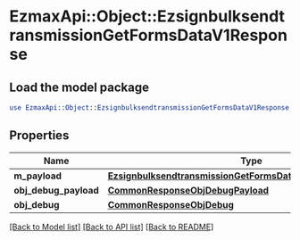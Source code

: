 # EzmaxApi::Object::EzsignbulksendtransmissionGetFormsDataV1Response

## Load the model package
```perl
use EzmaxApi::Object::EzsignbulksendtransmissionGetFormsDataV1Response;
```

## Properties
Name | Type | Description | Notes
------------ | ------------- | ------------- | -------------
**m_payload** | [**EzsignbulksendtransmissionGetFormsDataV1ResponseMPayload**](EzsignbulksendtransmissionGetFormsDataV1ResponseMPayload.md) |  | 
**obj_debug_payload** | [**CommonResponseObjDebugPayload**](CommonResponseObjDebugPayload.md) |  | [optional] 
**obj_debug** | [**CommonResponseObjDebug**](CommonResponseObjDebug.md) |  | [optional] 

[[Back to Model list]](../README.md#documentation-for-models) [[Back to API list]](../README.md#documentation-for-api-endpoints) [[Back to README]](../README.md)


